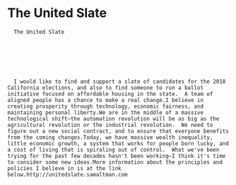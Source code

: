 # The United Slate


    
  
    

    
      The United Slate

      
    
  

  
    
      I would like to find and support a slate of candidates for the 2018 California elections, and also to find someone to run a ballot initiative focused on affordable housing in the state.  A team of aligned people has a chance to make a real change.I believe in creating prosperity through technology, economic fairness, and maintaining personal liberty.We are in the middle of a massive technological shift—the automation revolution will be as big as the agricultural revolution or the industrial revolution.  We need to figure out a new social contract, and to ensure that everyone benefits from the coming changes.Today, we have massive wealth inequality, little economic growth, a system that works for people born lucky, and a cost of living that is spiraling out of control.  What we've been trying for the past few decades hasn't been working—I think it's time to consider some new ideas.More information about the principles and policies I believe in is at the link below.http://unitedslate.samaltman.com
    
  


  
